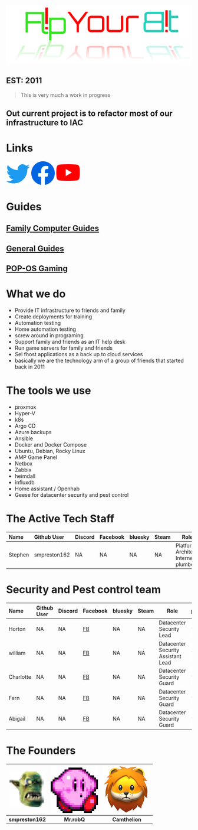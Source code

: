 
![FLIPYOURBIT](imgs/transparent_FYB.png "Flipyourbit Docs")
## EST: 2011


 > This is very much a work in progress

##  Out current project is to refactor most of our infrastructure to IAC 



# Links
[![Bluesky](https://raw.githubusercontent.com/CLorant/readme-social-icons/main/large/colored/twitter.svg)](https://bsky.app/profile/flipyourbit.bsky.social) [![Facebook](https://raw.githubusercontent.com/CLorant/readme-social-icons/main/large/colored/facebook.svg)](https://www.facebook.com/Flipyourbit) [![Youtube](https://raw.githubusercontent.com/CLorant/readme-social-icons/main/large/colored/youtube.svg)](https://www.youtube.com/@FYBTeam)

# Guides 
## [Family Computer Guides](../famguides.md)
## [General Guides](../guides.md)
## [ POP-OS Gaming](../gaming/POP_OS-Deployment.md)


# What we do
- Provide IT infrastructure to friends and family 
- Create  deployments for training
- Automation testing 
- Home automation testing 
- screw around in programing
- Support family and friends as an IT help desk 
- Run game servers for family and friends
- Sel fhost applications as a back up to cloud services
- basically we are the technology arm of a group of friends that started back in 2011


# The tools we use 
- proxmox 
- Hyper-V 
- k8s
- Argo CD
- Azure backups 
- Ansible
- Docker and Docker Compose 
- Ubuntu, Debian, Rocky Linux 
- AMP Game Panel 
- Netbox 
- Zabbix
- heimdall
- influxdb 
- Home assistant / Openhab 
- Geese for datacenter security and pest control



# The Active Tech Staff

| **Name** | **Github User** | **Discord** | **Facebook** |  **bluesky** | **Steam**  | **Role**| **picture** |
| :-----------| :---------- | -------- | :-------- | ------ |  -------- |-------- | --- |
| Stephen | smpreston162     | NA  | NA | NA   | NA | Platform Architect, Internet plumber | |



# Security and Pest control team 
| **Name** | **Github User** | **Discord** | **Facebook** |  **bluesky** | **Steam**  | **Role**| **picture** |
| :-----------| :---------- | -------- | :-------- | ------ |  -------- |-------- | --- |
| Horton  |   NA             | NA  | [FB](https://www.facebook.com/FeatheredFlotilla/) |NA| NA | Datacenter Security  Lead | ![alt text](imgs/goose.gif) | 
| william  |   NA             | NA  | [FB](https://www.facebook.com/FeatheredFlotilla/) |NA|  NA | Datacenter Security Assistant Lead|![alt text](imgs/goose.gif) | 
| Charlotte |   NA             | NA  | [FB](https://www.facebook.com/FeatheredFlotilla/) |NA| NA | Datacenter Security Guard |![alt text](imgs/goose.gif) | 
| Fern  |   NA             | NA  | [FB](https://www.facebook.com/FeatheredFlotilla/) |NA|  NA | Datacenter Security Guard | ![alt text](imgs/goose.gif) | 
| Abigail  |   NA             | NA  | [FB](https://www.facebook.com/FeatheredFlotilla/) |NA|  NA | Datacenter Security Guard |![alt text](imgs/goose.gif) | 





# The Founders 
|![alt text](imgs/smorc.png)  | ![alt text](imgs/kirb-emoji.png)| ![cat dressed as lion](imgs/lion.png)  |
|:---:|:---:|:--:|
|**smpreston162**  | **Mr.robQ** | **Camthelion** |           








